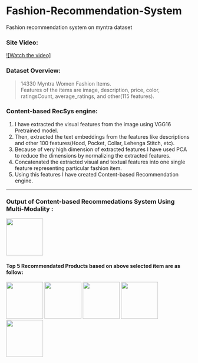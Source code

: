 # Fashion-Recommendation-System
Fashion recommendation system on myntra dataset

### **Site Video:**
[![Watch the video]](./extra/Fashion-Recommendation-Sys-screenvideo.mov)

### **Dataset Overview:**

> 14330 Myntra Women Fashion Items.                                                                                                                                                      
> Features of the items are image, description, price, color, ratingsCount, average_ratings, and other(115 features).

### **Content-based RecSys engine:**

1. I have extracted the visual features from the image using VGG16 Pretrained model.
2. Then, extracted the text embeddings from the features like descriptions and other 100 features(Hood, Pocket, Collar, Lehenga Stitch, etc).
3. Because of very high dimension of extracted features I have used PCA to reduce the dimensions by normalizing the extracted features.
4. Concatenated the extracted visual and textual features into one single feature representing particular fashion item.
5. Using this features I have created Content-based Recommendation engine.


---
### **Output of Content-based Recommedations System Using Multi-Modality :**

<img src="https://assets.myntassets.com/assets/images/14709966/2021/7/10/d2407657-1f04-4d13-9f52-9e134050489b1625905793495-Nayo-Women-Red-Ethnic-Motifs-Printed-Empire-Pure-Cotton-Kurt-1.jpg" width="100" height="100">

#### Top 5 Recommendated Products based on above selected item are as follow:

<img src="https://assets.myntassets.com/assets/images/productimage/2021/5/19/3d4648ec-8534-4333-ba00-71f016a7889c1621410078449-1.jpg" width="100" height="100"> <img src="https://assets.myntassets.com/assets/images/15239200/2021/9/16/1ea19add-f8d5-4aa9-9633-8556e078defa1631771234252-Yufta-Women-Kurta-Sets-3291631771233558-1.jpg" width="100" height="100">
<img src="https://assets.myntassets.com/assets/images/17184396/2022/2/17/82e22126-0d9b-40fa-9702-23132fe3d39c1645073332435AHIKAWomenPeach-ColouredEthnicMotifsPrintedPureCottonKurtawi1.jpg" width="100" height="100">
<img src="https://assets.myntassets.com/assets/images/9301311/2019/4/13/3fb5a41d-b86d-4d54-8a95-90b2796465091555145168199-Tissu-Women-Pink-Printed-A-Line-Kurta-2571555145166673-1.jpg" width="100" height="100">
<img src="https://assets.myntassets.com/assets/images/16291462/2021/12/18/f3f56798-f6e1-4f0f-9484-b5e32528b6f61639826766241-DIVASTRI-Women-Lehenga-Choli-3711639826765496-1.jpg" width="100" height="100">
